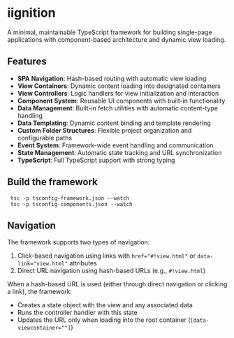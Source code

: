 # iignition

A minimal, maintainable TypeScript framework for building single-page applications with component-based architecture and dynamic view loading.

## Features

- **SPA Navigation**: Hash-based routing with automatic view loading
- **View Containers**: Dynamic content loading into designated containers
- **View Controllers**: Logic handlers for view initialization and interaction
- **Component System**: Reusable UI components with built-in functionality
- **Data Management**: Built-in fetch utilities with automatic content-type handling
- **Data Templating**: Dynamic content binding and template rendering
- **Custom Folder Structures**: Flexible project organization and configurable paths
- **Event System**: Framework-wide event handling and communication
- **State Management**: Automatic state tracking and URL synchronization
- **TypeScript**: Full TypeScript support with strong typing

## Build the framework

```
 tsc -p tsconfig-framework.json --watch
 tsc -p tsconfig-components.json --watch
 ```

## Navigation

The framework supports two types of navigation:

1. Click-based navigation using links with `href="#!view.html"` or `data-link="view.html"` attributes
2. Direct URL navigation using hash-based URLs (e.g., `#!view.html`)

When a hash-based URL is used (either through direct navigation or clicking a link), the framework:
- Creates a state object with the view and any associated data
- Runs the controller handler with this state
- Updates the URL only when loading into the root container (`[data-viewcontainer=""]`)

